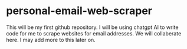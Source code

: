 # personal-email-web-scraper
This will be my first github repository. I will be using chatgpt AI to write code for me to scrape websites for email addresses. We will collaberate here. I may add more to this later on.
